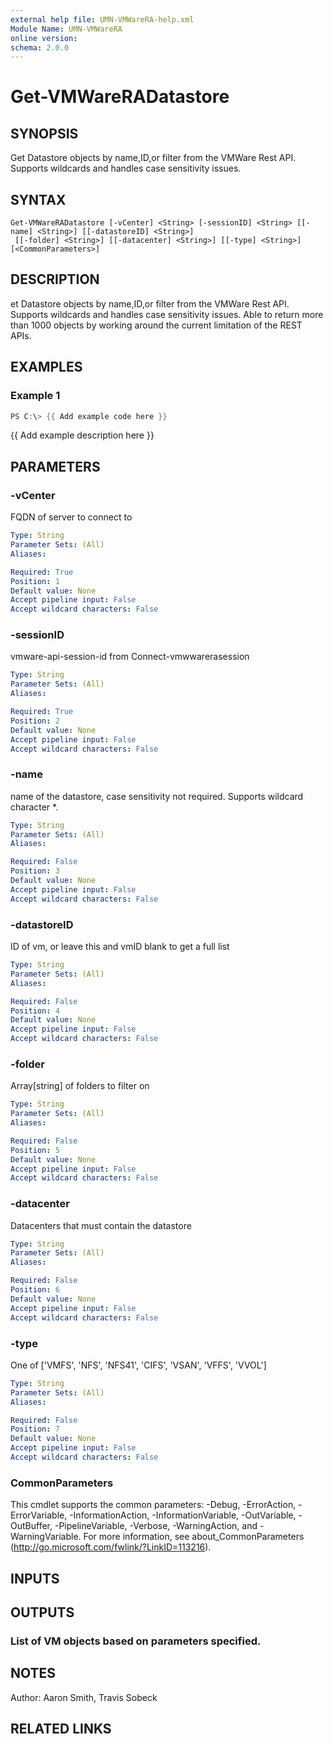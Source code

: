 ```yaml
---
external help file: UMN-VMWareRA-help.xml
Module Name: UMN-VMWareRA
online version:
schema: 2.0.0
---
```


# Get-VMWareRADatastore

## SYNOPSIS
Get Datastore objects by name,ID,or filter from the VMWare Rest API. 
Supports wildcards and handles case sensitivity issues.

## SYNTAX

```
Get-VMWareRADatastore [-vCenter] <String> [-sessionID] <String> [[-name] <String>] [[-datastoreID] <String>]
 [[-folder] <String>] [[-datacenter] <String>] [[-type] <String>] [<CommonParameters>]
```

## DESCRIPTION
et Datastore objects by name,ID,or filter from the VMWare Rest API. 
Supports wildcards and handles case sensitivity issues.
Able to return more than 1000 objects by working around the current limitation of the REST APIs.

## EXAMPLES

### Example 1
```powershell
PS C:\> {{ Add example code here }}
```

{{ Add example description here }}

## PARAMETERS

### -vCenter
FQDN of server to connect to

```yaml
Type: String
Parameter Sets: (All)
Aliases:

Required: True
Position: 1
Default value: None
Accept pipeline input: False
Accept wildcard characters: False
```

### -sessionID
vmware-api-session-id from Connect-vmwwarerasession

```yaml
Type: String
Parameter Sets: (All)
Aliases:

Required: True
Position: 2
Default value: None
Accept pipeline input: False
Accept wildcard characters: False
```

### -name
name of the datastore, case sensitivity not required.
Supports wildcard character *.

```yaml
Type: String
Parameter Sets: (All)
Aliases:

Required: False
Position: 3
Default value: None
Accept pipeline input: False
Accept wildcard characters: False
```

### -datastoreID
ID of vm, or leave this and vmID blank to get a full list

```yaml
Type: String
Parameter Sets: (All)
Aliases:

Required: False
Position: 4
Default value: None
Accept pipeline input: False
Accept wildcard characters: False
```

### -folder
Array\[string\] of folders to filter on

```yaml
Type: String
Parameter Sets: (All)
Aliases:

Required: False
Position: 5
Default value: None
Accept pipeline input: False
Accept wildcard characters: False
```

### -datacenter
Datacenters that must contain the datastore

```yaml
Type: String
Parameter Sets: (All)
Aliases:

Required: False
Position: 6
Default value: None
Accept pipeline input: False
Accept wildcard characters: False
```

### -type
One of \['VMFS', 'NFS', 'NFS41', 'CIFS', 'VSAN', 'VFFS', 'VVOL'\]

```yaml
Type: String
Parameter Sets: (All)
Aliases:

Required: False
Position: 7
Default value: None
Accept pipeline input: False
Accept wildcard characters: False
```

### CommonParameters
This cmdlet supports the common parameters: -Debug, -ErrorAction, -ErrorVariable, -InformationAction, -InformationVariable, -OutVariable, -OutBuffer, -PipelineVariable, -Verbose, -WarningAction, and -WarningVariable.
For more information, see about_CommonParameters (http://go.microsoft.com/fwlink/?LinkID=113216).

## INPUTS

## OUTPUTS

### List of VM objects based on parameters specified.
## NOTES
Author: Aaron Smith, Travis Sobeck

## RELATED LINKS
